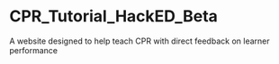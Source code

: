 # CPR_Tutorial_HackED_Beta
A website designed to help teach CPR with direct feedback on learner performance
